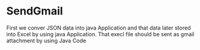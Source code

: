 # SendGmail
First we conver JSON data into java Application and that data later stored  into Excel by using java Application. That execl file should be sent as gmail attachment by using Java Code

